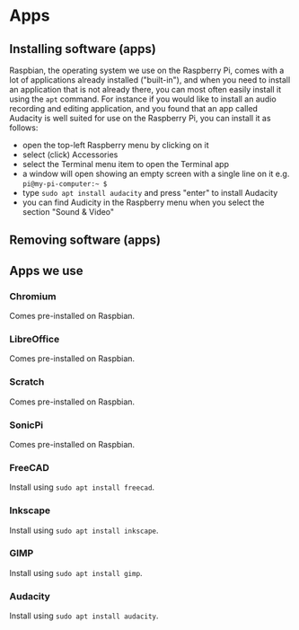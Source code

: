 # Apps

## Installing software (apps)

Raspbian, the operating system we use on the Raspberry Pi, comes with a lot of applications already installed ("built-in"), and
when you need to install an application that is not already there, you can most often easily install it using the `apt` command.
For instance if you would like to install an audio recording and editing application, and you found that an app called Audacity
is well suited for use on the Raspberry Pi, you can install it as follows:

* open the top-left Raspberry menu by clicking on it
* select (click) Accessories
* select the Terminal menu item to open the Terminal app
* a window will open showing an empty screen with a single line on it e.g. `pi@my-pi-computer:~ $`
* type `sudo apt install audacity` and press "enter" to install Audacity
* you can find Audicity in the Raspberry menu when you select the section "Sound & Video"

## Removing software (apps)

## Apps we use

### Chromium

Comes pre-installed on Raspbian.

### LibreOffice

Comes pre-installed on Raspbian.

### Scratch

Comes pre-installed on Raspbian.

### SonicPi

Comes pre-installed on Raspbian.

### FreeCAD

Install using `sudo apt install freecad`.

### Inkscape

Install using `sudo apt install inkscape`.

### GIMP

Install using `sudo apt install gimp`.

### Audacity

Install using `sudo apt install audacity`.
